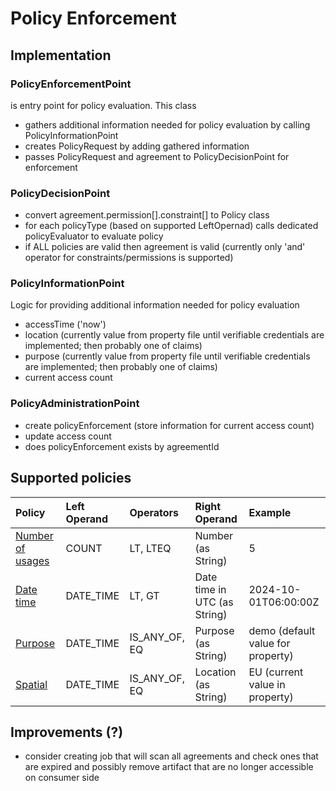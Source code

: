 # Policy Enforcement

## Implementation

### PolicyEnforcementPoint 

is entry point for policy evaluation. This class 

 - gathers additional information needed for policy evaluation by calling PolicyInformationPoint 
 - creates PolicyRequest by adding gathered information
 - passes PolicyRequest and agreement to PolicyDecisionPoint for enforcement
 
### PolicyDecisionPoint

 - convert agreement.permission[].constraint[] to Policy class
 - for each policyType (based on supported LeftOpernad) calls dedicated policyEvaluator to evaluate policy
 - if ALL policies are valid then agreement is valid (currently only 'and' operator for constraints/permissions is supported)

### PolicyInformationPoint

Logic for providing additional information needed for policy evaluation
 - accessTime ('now')
 - location (currently value from property file until verifiable credentials are implemented; then probably one of claims)
 - purpose (currently value from property file until verifiable credentials are implemented; then probably one of claims)
 - current access count

### PolicyAdministrationPoint

 - create policyEnforcement (store information for current access count)
 - update access count 
 - does policyEnforcement exists by agreementId
 
## Supported policies

| Policy | Left Operand | Operators | Right Operand | Example |
| :---- | :---- | :---- | :---- | :---- |
| [Number of usages](../src/main/java/it/eng/negotiation/policy/evaluator/AccessCountPolicyEvaluator.java) | COUNT | LT,  LTEQ | Number (as String) | 5 |
| [Date time](../src/main/java/it/eng/negotiation/policy/evaluator/TemporalPolicyEvaluator.java) | DATE_TIME | LT, GT | Date time in UTC (as String) | 2024-10-01T06:00:00Z |
| [Purpose](../src/main/java/it/eng/negotiation/policy/evaluator/PurposePolicyEvaluator.java) | DATE_TIME | IS_ANY_OF, EQ | Purpose (as String) | demo (default value for property) |
| [Spatial](../src/main/java/it/eng/negotiation/policy/evaluator/SpatialPolicyEvaluator.java) | DATE_TIME | IS_ANY_OF, EQ | Location (as String) | EU (current value in property) |



## Improvements (?)

 - consider creating job that will scan all agreements and check ones that are expired and possibly remove artifact that are no longer accessible on consumer side
 
 